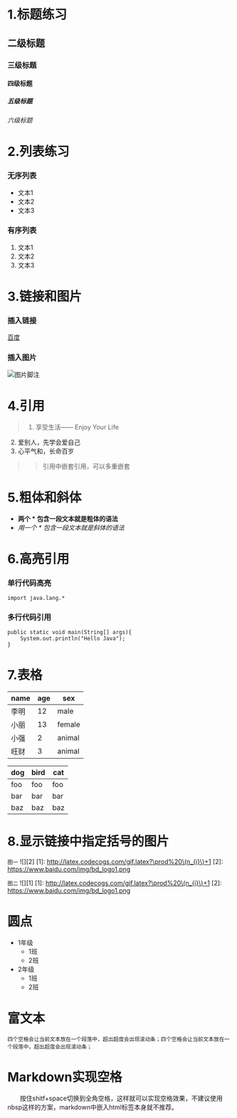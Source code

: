 # 1.标题练习
## 二级标题
### 三级标题
#### 四级标题
##### 五级标题
###### 六级标题

# 2.列表练习
### 无序列表
- 文本1
- 文本2
- 文本3
### 有序列表
1. 文本1
2. 文本2
3. 文本3

# 3.链接和图片
### 插入链接
[百度](http://www.baidu.com)
### 插入图片
![图片脚注](https://www.baidu.com/img/bd_logo1.png)

# 4.引用
> 1. 享受生活—— Enjoy Your Life 
2. 爱别人，先学会爱自己
3. 心平气和，长命百岁
>> 引用中嵌套引用，可以多重嵌套

# 5.粗体和斜体
- **两个 * 包含一段文本就是粗体的语法**
- *用一个 * 包含一段文本就是斜体的语法*

# 6.高亮引用
### 单行代码高亮
`import java.lang.*`
### 多行代码引用
```
public static void main(String[] args){
	System.out.println("Hello Java");
}
```

# 7.表格
|name|age|sex|
|----|---|---|
|李明|12|male|
|小丽|13|female|
|小强|2|animal|
|旺财|3|animal|

dog | bird | cat
----|------|----
foo | foo  | foo
bar | bar  | bar
baz | baz  | baz

# 8.显示链接中指定括号的图片
`图一` ![][2]
[1]: http://latex.codecogs.com/gif.latex?\prod%20\(n_{i}\)+1
[2]: https://www.baidu.com/img/bd_logo1.png

`图二` ![][1]
[1]: http://latex.codecogs.com/gif.latex?\prod%20\(n_{i}\)+1
[2]: https://www.baidu.com/img/bd_logo1.png

# 圆点
* 1年级
  * 1班
  * 2班
* 2年级
  * 1班
  * 2班

# 富文本
    四个空格会让当前文本放在一个段落中，超出超度会出现滚动条；四个空格会让当前文本放在一个段落中，超出超度会出现滚动条；

# Markdown实现空格
　　按住shitf+space切换到全角空格，这样就可以实现空格效果，不建议使用nbsp这样的方案，markdown中嵌入html标签本身就不推荐。